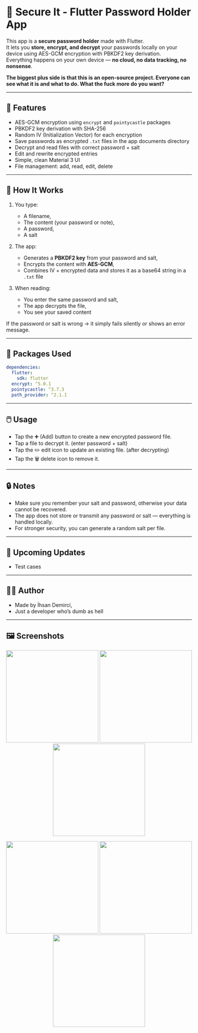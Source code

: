 # 🔐 Secure It - Flutter Password Holder App

This app is a **secure password holder** made with Flutter.  
It lets you **store, encrypt, and decrypt** your passwords locally on your device using AES-GCM encryption with PBKDF2 key derivation.  
Everything happens on your own device — **no cloud, no data tracking, no nonsense**.

**The biggest plus side is that this is an open-source project. Everyone can see what it is and what to do. What the fuck more do you want?**

---

## 🚀 Features

- AES-GCM encryption using `encrypt` and `pointycastle` packages  
- PBKDF2 key derivation with SHA-256  
- Random IV (Initialization Vector) for each encryption  
- Save passwords as encrypted `.txt` files in the app documents directory  
- Decrypt and read files with correct password + salt  
- Edit and rewrite encrypted entries  
- Simple, clean Material 3 UI  
- File management: add, read, edit, delete  

---

## 🧠 How It Works

1. You type:
   - A filename,
   - The content (your password or note),  
   - A password, 
   - A salt 

2. The app:
   - Generates a **PBKDF2 key** from your password and salt,  
   - Encrypts the content with **AES-GCM**,  
   - Combines IV + encrypted data and stores it as a base64 string in a `.txt` file  

3. When reading:
   - You enter the same password and salt,  
   - The app decrypts the file, 
   - You see your saved content

If the password or salt is wrong → it simply fails silently or shows an error message.

---

## 🧩 Packages Used

```yaml
dependencies:
  flutter:
    sdk: flutter
  encrypt: ^5.0.1
  pointycastle: ^3.7.3
  path_provider: ^2.1.1
```

---

## 🖱️ Usage
  - Tap the ➕ (Add) button to create a new encrypted password file.
  - Tap a file to decrypt it. (enter password + salt)
  - Tap the ✏️ edit icon to update an existing file. (after decrypting)
  - Tap the 🗑️ delete icon to remove it.

---

## 🔒 Notes
  - Make sure you remember your salt and password, otherwise your data cannot be recovered.
  - The app does not store or transmit any password or salt — everything is handled locally.
  - For stronger security, you can generate a random salt per file.

---

## 🚀 Upcoming Updates
   - Test cases

---


## 🧑‍💻 Author
  - Made by İhsan Demirci,
  - Just a developer who’s dumb as hell

---

## 🖼️ Screenshots

<p align="center">
  <img src="https://github.com/user-attachments/assets/3c3d7d85-5a11-4956-94d5-666b0d43bd95" width="250" />
  <img src="https://github.com/user-attachments/assets/bf387fd1-e776-43c6-89b3-5077c4ca6695" width="250" />
  <img src="https://github.com/user-attachments/assets/d307687a-67c9-4948-a3ff-522bf5486346" width="250" />
</p>

<p align="center">
  <img src="https://github.com/user-attachments/assets/d8374473-4478-4ba0-859a-ee9680476bc1" width="250" />
  <img src="https://github.com/user-attachments/assets/9bb53e1b-cffd-4168-b6ef-3352fdeea81c" width="250" />
  <img src="https://github.com/user-attachments/assets/1c306894-204f-4aa0-bbdc-b0be6a52d6a5" width="250" />
</p>
